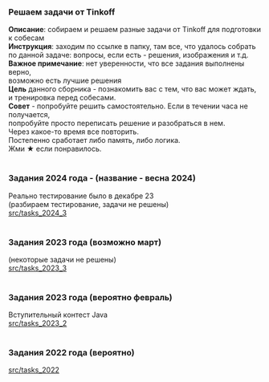 <h3>Решаем задачи от Tinkoff</h3>
<b>Описание</b>: собираем и решаем разные задачи от Tinkoff для подготовки к собесам<br>
<b>Инструкция</b>: заходим по ссылке в папку, там все, что удалось собрать<br>
по данной задаче: вопросы, если есть - решения, изображения и т.д.<br>
<b>Важное примечание</b>: нет уверенности, что все задания выполнены верно,<br>
возможно есть лучшие решения<br>
<b>Цель</b> данного сборника - познакомить вас с тем, что вас может ждать, <br>
и тренировка перед собесами. <br>
<b>Совет</b> - попробуйте решить самостоятельно. Если в течении часа не получается, <br>
попробуйте просто переписать решение и разобраться в нем.<br> 
Через какое-то время все повторить.<br>
Постепенно сработает либо память, либо логика. <br>
Жми ★ если понравилось. <br><br>

<h3>Задания 2024 года - (название - весна 2024) </h3>
Реально тестирование было в декабре 23 <br>
(разбираем тестирование, задачи не решены) <br>
<a href="src/tasks_2024_3">src/tasks_2024_3</a><br><br>

<h3>Задания 2023 года (возможно март)</h3>
(некоторые задачи не решены) <br>
<a href="src/tasks_2023_3">src/tasks_2023_3</a><br><br>

<h3>Задания 2023 года (вероятно февраль)</h3>
Вступительный контест Java <br>
<a href="src/tasks_2023_2">src/tasks_2023_2</a><br><br>

<h3>Задания 2022 года (вероятно)</h3>
<a href="src/tasks_2022">src/tasks_2022</a><br><br>


